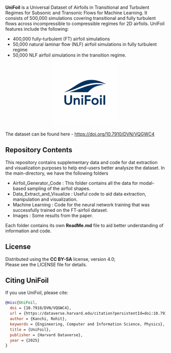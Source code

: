 **UniFoil** is a Universal Dataset of Airfoils in Transitional and Turbulent Regimes for Subsonic and Transonic Flows for Machine Learning.
It consists of 500,000 simulations covering transitional and fully turbulent flows across incompressible to compressible regimes for 2D airfoils.
UniFoil features include the following:
- 400,000 fully-turbulent (FT) airfoil simulations
- 50,000 natural laminar flow (NLF) airfoil simulations in fully turbulent regime
- 50,000 NLF airfoil simulations in the transition regime.

<p align="center">
  <img src="Images/Logo.png" width="200"/>
</p>

The dataset can be found here - https://doi.org/10.7910/DVN/VQGWC4

## Repository Contents
This repository contains supplementary data and code for dat extraction and visualization purposes to help end-users better analysze the dataset.
In the main-directory, we have the following folders
- Airfoil_Generator_Code : This folder contains all the data for modal-based sampling of the airfoil shapes.
- Data_Extract_and_Visualize : Useful code to aid data extraction, manipulation and visualization.
- Machine Learning : Code for the neural network training that was successfully trained on the FT-airfoil dataset.
- Images : Some results from the paper.

Each folder contains its own **ReadMe.md** file to aid better understanding of information and code. 

## License

Distributed using the **CC BY-SA** license, version 4.0; \
Please see the LICENSE file for details.

## Citing UniFoil

If you use UniFoil, please cite:

```bibtex
@misc{UniFoil,
  doi = {10.7910/DVN/VQGWC4},
  url = {https://dataverse.harvard.edu/citation?persistentId=doi:10.7910/DVN/VQGWC4},
  author = {Kanchi, Rohit},
  keywords = {Engineering, Computer and Information Science, Physics},
  title = {UniFoil},
  publisher = {Harvard Dataverse},
  year = {2025}
}